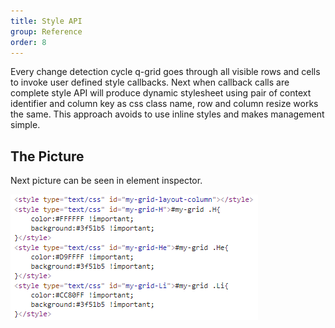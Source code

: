 ```yaml
---
title: Style API
group: Reference
order: 8
---
```


Every change detection cycle q-grid goes through all visible rows and cells to invoke user defined style callbacks. Next when callback calls are complete style API will produce dynamic stylesheet using pair of context identifier and column key as css class name, row and column resize works the same. This approach avoids to use inline styles and makes management simple. 

## The Picture

Next picture can be seen in element inspector.

<img src="assets/style-api-html.png" type="image/png" />